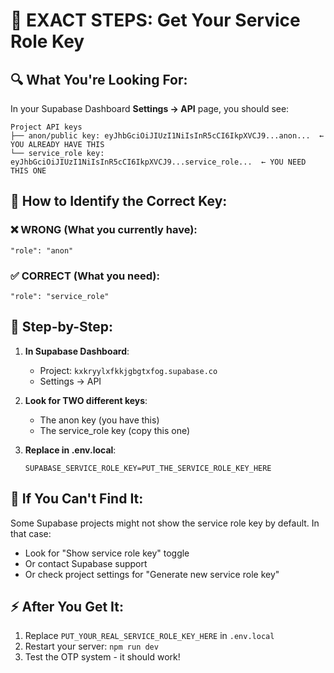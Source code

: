 # 🎯 EXACT STEPS: Get Your Service Role Key

## 🔍 What You're Looking For:

In your Supabase Dashboard **Settings → API** page, you should see:

```
Project API keys
├── anon/public key: eyJhbGciOiJIUzI1NiIsInR5cCI6IkpXVCJ9...anon...  ← YOU ALREADY HAVE THIS
└── service_role key: eyJhbGciOiJIUzI1NiIsInR5cCI6IkpXVCJ9...service_role...  ← YOU NEED THIS ONE
```

## 🔑 How to Identify the Correct Key:

### ❌ WRONG (What you currently have):
```
"role": "anon"
```

### ✅ CORRECT (What you need):
```
"role": "service_role" 
```

## 📱 Step-by-Step:

1. **In Supabase Dashboard**:
   - Project: `kxkryylxfkkjgbgtxfog.supabase.co`
   - Settings → API

2. **Look for TWO different keys**:
   - The anon key (you have this)
   - The service_role key (copy this one)

3. **Replace in .env.local**:
   ```
   SUPABASE_SERVICE_ROLE_KEY=PUT_THE_SERVICE_ROLE_KEY_HERE
   ```

## 🚨 If You Can't Find It:
Some Supabase projects might not show the service role key by default. In that case:
- Look for "Show service role key" toggle
- Or contact Supabase support
- Or check project settings for "Generate new service role key"

## ⚡ After You Get It:
1. Replace `PUT_YOUR_REAL_SERVICE_ROLE_KEY_HERE` in `.env.local`
2. Restart your server: `npm run dev`
3. Test the OTP system - it should work!
